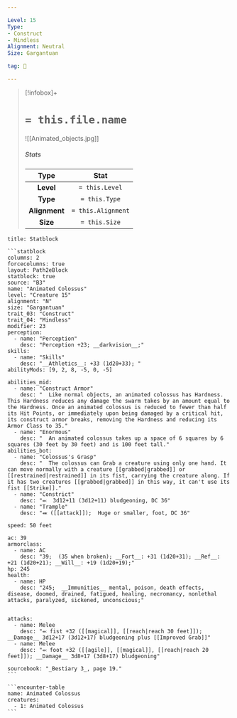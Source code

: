 ```yaml
---

Level: 15
Type:
- Construct
- Mindless
Alignment: Neutral
Size: Gargantuan

tag: 👹

---
```


> [!infobox]+
> #  `= this.file.name`
> ![[Animated_objects.jpg]]
> ##### Stats
> Type | Stat |
> :---:|:---:|
> **Level** | `= this.Level` |
> **Type** | `= this.Type` |
> **Alignment** | `= this.Alignment` |
> **Size** | `= this.Size` |



````ad-info
title: Statblock

```statblock
columns: 2
forcecolumns: true
layout: Path2eBlock
statblock: true
source: "B3"
name: "Animated Colossus"
level: "Creature 15"
alignment: "N"
size: "Gargantuan"
trait_03: "Construct"
trait_04: "Mindless"
modifier: 23
perception:
  - name: "Perception"
    desc: "Perception +23; __darkvision__;"
skills:
  - name: "Skills"
    desc: "__Athletics__: +33 (1d20+33); "
abilityMods: [9, 2, 8, -5, 0, -5]

abilities_mid:
  - name: "Construct Armor"
    desc: "  Like normal objects, an animated colossus has Hardness. This Hardness reduces any damage the swarm takes by an amount equal to the Hardness. Once an animated colossus is reduced to fewer than half its Hit Points, or immediately upon being damaged by a critical hit, its construct armor breaks, removing the Hardness and reducing its Armor Class to 35."
  - name: "Enormous"
    desc: "  An animated colossus takes up a space of 6 squares by 6 squares (30 feet by 30 feet) and is 100 feet tall."
abilities_bot:
  - name: "Colossus's Grasp"
    desc: "  The colossus can Grab a creature using only one hand. It can move normally with a creature [[grabbed|grabbed]] or [[restrained|restrained]] in its fist, carrying the creature along. If it has two creatures [[grabbed|grabbed]] in this way, it can't use its fist [[Strike]]."
  - name: "Constrict"
    desc: "⬻  3d12+11 (3d12+11) bludgeoning, DC 36"
  - name: "Trample"
    desc: "⬽ ([[attack]]);  Huge or smaller, foot, DC 36"

speed: 50 feet

ac: 39
armorclass:
  - name: AC
    desc: "39;  (35 when broken); __Fort__: +31 (1d20+31); __Ref__: +21 (1d20+21); __Will__: +19 (1d20+19);"
hp: 245
health:
  - name: HP
    desc: "245;  __Immunities__ mental, poison, death effects, disease, doomed, drained, fatigued, healing, necromancy, nonlethal attacks, paralyzed, sickened, unconscious;"


attacks:
  - name: Melee
    desc: "⬻ fist +32 ([[magical]], [[reach|reach 30 feet]]); __Damage__ 3d12+17 (3d12+17) bludgeoning plus [[Improved Grab]]"
  - name: Melee
    desc: "⬻ foot +32 ([[agile]], [[magical]], [[reach|reach 20 feet]]); __Damage__ 3d8+17 (3d8+17) bludgeoning"

sourcebook: "_Bestiary 3_, page 19."
```

```encounter-table
name: Animated Colossus
creatures:
  - 1: Animated Colossus
```

````


